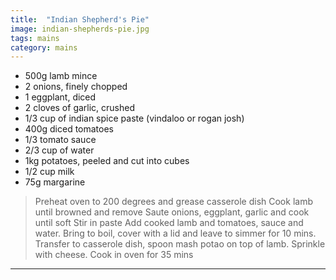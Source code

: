 ```yaml
---
title:  "Indian Shepherd's Pie"
image: indian-shepherds-pie.jpg
tags: mains
category: mains
---
```


* 500g lamb mince
* 2 onions, finely chopped
* 1 eggplant, diced
* 2 cloves of garlic, crushed
* 1/3 cup of indian spice paste (vindaloo or rogan josh)
* 400g diced tomatoes
* 1/3 tomato sauce
* 2/3 cup of water
* 1kg potatoes, peeled and cut into cubes
* 1/2 cup milk
* 75g margarine


> Preheat oven to 200 degrees and grease casserole dish
> Cook lamb until browned and remove
> Saute onions, eggplant, garlic and cook until soft
> Stir in paste
> Add cooked lamb and tomatoes, sauce and water. Bring to boil, cover with a lid and leave to simmer for 10 mins.
> Transfer to casserole dish, spoon mash potao on top of lamb. Sprinkle with cheese.
> Cook in oven for 35 mins

---
